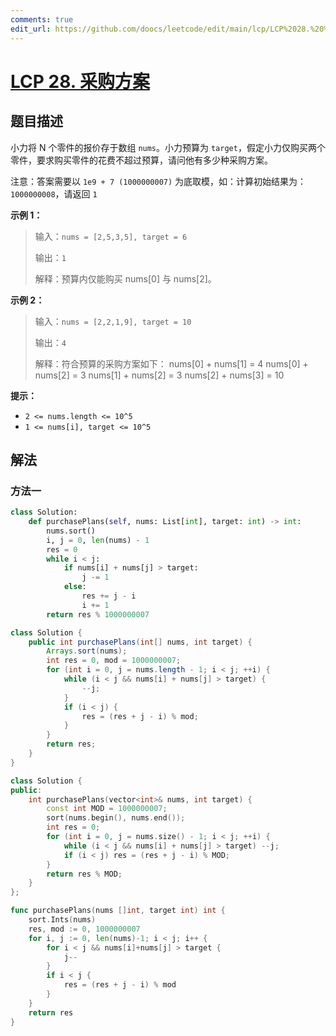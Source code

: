 ```yaml
---
comments: true
edit_url: https://github.com/doocs/leetcode/edit/main/lcp/LCP%2028.%20%E9%87%87%E8%B4%AD%E6%96%B9%E6%A1%88/README.md
---
```


<!-- problem:start -->

# [LCP 28. 采购方案](https://leetcode.cn/problems/4xy4Wx)

## 题目描述

<!-- description:start -->

小力将 N 个零件的报价存于数组 `nums`。小力预算为 `target`，假定小力仅购买两个零件，要求购买零件的花费不超过预算，请问他有多少种采购方案。

注意：答案需要以 `1e9 + 7 (1000000007)` 为底取模，如：计算初始结果为：`1000000008`，请返回 `1`

**示例 1：**

> 输入：`nums = [2,5,3,5], target = 6`
>
> 输出：`1`
>
> 解释：预算内仅能购买 nums[0] 与 nums[2]。

**示例 2：**

> 输入：`nums = [2,2,1,9], target = 10`
>
> 输出：`4`
>
> 解释：符合预算的采购方案如下：
> nums[0] + nums[1] = 4
> nums[0] + nums[2] = 3
> nums[1] + nums[2] = 3
> nums[2] + nums[3] = 10

**提示：**

-   `2 <= nums.length <= 10^5`
-   `1 <= nums[i], target <= 10^5`

<!-- description:end -->

## 解法

<!-- solution:start -->

### 方法一

<!-- tabs:start -->

```python
class Solution:
    def purchasePlans(self, nums: List[int], target: int) -> int:
        nums.sort()
        i, j = 0, len(nums) - 1
        res = 0
        while i < j:
            if nums[i] + nums[j] > target:
                j -= 1
            else:
                res += j - i
                i += 1
        return res % 1000000007
```

```java
class Solution {
    public int purchasePlans(int[] nums, int target) {
        Arrays.sort(nums);
        int res = 0, mod = 1000000007;
        for (int i = 0, j = nums.length - 1; i < j; ++i) {
            while (i < j && nums[i] + nums[j] > target) {
                --j;
            }
            if (i < j) {
                res = (res + j - i) % mod;
            }
        }
        return res;
    }
}
```

```cpp
class Solution {
public:
    int purchasePlans(vector<int>& nums, int target) {
        const int MOD = 1000000007;
        sort(nums.begin(), nums.end());
        int res = 0;
        for (int i = 0, j = nums.size() - 1; i < j; ++i) {
            while (i < j && nums[i] + nums[j] > target) --j;
            if (i < j) res = (res + j - i) % MOD;
        }
        return res % MOD;
    }
};
```

```go
func purchasePlans(nums []int, target int) int {
	sort.Ints(nums)
	res, mod := 0, 1000000007
	for i, j := 0, len(nums)-1; i < j; i++ {
		for i < j && nums[i]+nums[j] > target {
			j--
		}
		if i < j {
			res = (res + j - i) % mod
		}
	}
	return res
}
```

<!-- tabs:end -->

<!-- solution:end -->

<!-- problem:end -->
